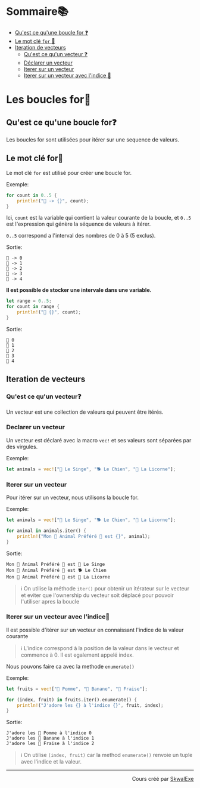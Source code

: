 # Sommaire📚
- [Qu'est ce qu'une boucle for ❓](#quest-ce-quune-boucle-for)
- [Le mot clé `for` 🔁](#le-mot-cle-for)
- [Iteration de vecteurs](#iteration-de-vecteurs)
    - [Qu'est ce qu'un vecteur ❓](#quest-ce-quun-vecteur)
    - [Déclarer un vecteur](#declarer-un-vecteur)
    - [Iterer sur un vecteur](#iterer-sur-un-vecteur)
    - [Iterer sur un vecteur avec l'indice 🔢](#iterer-sur-un-vecteur-avec-lindice)


# Les boucles for🔢
## Qu'est ce qu'une boucle for❓
Les boucles for sont utilisées pour itérer sur une sequence de valeurs.
## Le mot clé for🔑
Le mot clé `for` est utilisé pour créer une boucle for.

Exemple:
```rust
for count in 0..5 {
    println!("🔢 -> {}", count);
}
```
Ici, `count` est la variable qui contient la valeur courante de la boucle, et `0..5` est l'expression qui génère la séquence de valeurs à itérer.

`0..5` correspond a l'interval des nombres de 0 à 5 (5 exclus).

Sortie:
```
🔢 -> 0
🔢 -> 1
🔢 -> 2
🔢 -> 3
🔢 -> 4
```

**Il est possible de stocker une intervale dans une variable.**
```rust
let range = 0..5;
for count in range {
    println!("📢 {}", count);
}
```
Sortie:
```
📢 0
📢 1
📢 2
📢 3
📢 4
```
## Iteration de vecteurs
### Qu'est ce qu'un vecteur❓
Un vecteur est une collection de valeurs qui peuvent être itérés.
### Declarer un vecteur
Un vecteur est déclaré avec la macro `vec!` et ses valeurs sont séparées par des virgules.

Exemple:
```rust
let animals = vec!["🐒 Le Singe", "🐕 Le Chien", "🦄 La Licorne"];
```
### Iterer sur un vecteur
Pour itérer sur un vecteur, nous utilisons la boucle for.

Exemple:
```rust
let animals = vec!["🐒 Le Singe", "🐕 Le Chien", "🦄 La Licorne"];

for animal in animals.iter() {
    println!("Mon 💫 Animal Préféré 💫 est {}", animal);
}
```
Sortie:
```
Mon 💫 Animal Préféré 💫 est 🐒 Le Singe
Mon 💫 Animal Préféré 💫 est 🐕 Le Chien
Mon 💫 Animal Préféré 💫 est 🦄 La Licorne
```
> ℹ️ On utilise la méthode `iter()` pour obtenir un itérateur sur le vecteur et eviter que l'ownership du vecteur soit déplacé pour pouvoir l'utiliser apres la boucle
### Iterer sur un vecteur avec l'indice🔢
Il est possible d'itérer sur un vecteur en connaissant l'indice de la valeur courante
> ℹ️ L'indice correspond à la position de la valeur dans le vecteur et commence à 0. Il est egalement appelé index.

Nous pouvons faire ca avec la methode `enumerate()`

Exemple:

```rust
let fruits = vec!["🍎 Pomme", "🍌 Banane", "🍓 Fraise"];

for (index, fruit) in fruits.iter().enumerate() {
    println!("J'adore les {} à l'indice {}", fruit, index);
}
```
Sortie:
```
J'adore les 🍎 Pomme à l'indice 0
J'adore les 🍌 Banane à l'indice 1
J'adore les 🍓 Fraise à l'indice 2
```

> ℹ️ On utilise `(index, fruit)` car la method `enumerate()` renvoie un tuple avec l'indice et la valeur.


<!--

---

<p align="right"><a href="https://github.com/SkwalExe/apprendre-rust/tree/main/cours/les-boucles-for">Section suivante ⏭️</a></p>
-->

---


<p align="right">Cours créé par <a href="https://github.com/SkwalExe/" target="_blank">SkwalExe</a></p>
